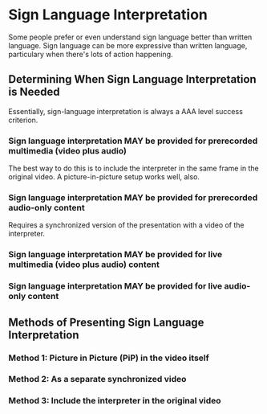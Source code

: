 # Sign Language Interpretation

Some people prefer or even understand sign language better than written language. Sign language can be more expressive than written language, particulary when there's lots of action happening.

## Determining When Sign Language Interpretation is Needed

Essentially, sign-language interpretation is always a AAA level success criterion. 

### Sign language interpretation MAY be provided for prerecorded multimedia (video plus audio)

The best way to do this is to include the interpreter in the same frame in the original video. A picture-in-picture setup works well, also.

### Sign language interpretation MAY be provided for prerecorded audio-only content

Requires a synchronized version of the presentation with a video of the interpreter.

### Sign language interpretation MAY be provided for live multimedia (video plus audio) content

### Sign language interpretation MAY be provided for live audio-only content

## Methods of Presenting Sign Language Interpretation

### Method 1: Picture in Picture (PiP) in the video itself
### Method 2: As a separate synchronized video
### Method 3: Include the interpreter in the original video